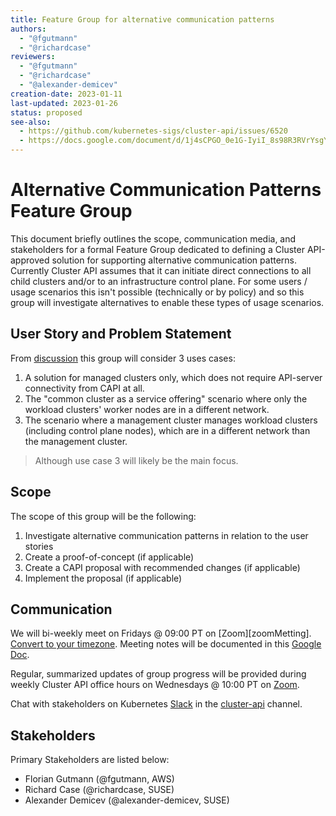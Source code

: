 ```yaml
---
title: Feature Group for alternative communication patterns
authors:
  - "@fgutmann"
  - "@richardcase"
reviewers:
  - "@fgutmann"
  - "@richardcase"
  - "@alexander-demicev"
creation-date: 2023-01-11
last-updated: 2023-01-26
status: proposed
see-also:
  - https://github.com/kubernetes-sigs/cluster-api/issues/6520
  - https://docs.google.com/document/d/1j4sCPGO_0e1G-IyiI_8s98R3RVrYsgY9n0VFcde3ELo/edit#heading=h.lcjlkg7scook
---
```

# Alternative Communication Patterns Feature Group

This document briefly outlines the scope, communication media, and stakeholders for a formal Feature Group dedicated to defining a Cluster API-approved solution for supporting alternative communication patterns. Currently Cluster API assumes that it can initiate direct connections to all child clusters and/or to an infrastructure control plane. For some users / usage scenarios this isn't possible (technically or by policy) and so this group will investigate alternatives to enable these types of usage scenarios.

## User Story and Problem Statement

From [discussion](https://github.com/kubernetes-sigs/cluster-api/issues/6520#issuecomment-1341517675) this group will consider 3 uses cases:

1. A solution for managed clusters only, which does not require API-server connectivity from CAPI at all.
1. The "common cluster as a service offering" scenario where only the workload clusters' worker nodes are in a different network.
1. The scenario where a management cluster manages workload clusters (including control plane nodes), which are in a different network than the management cluster.

> Although use case 3 will likely be the main focus.

## Scope

The scope of this group will be the following:

1. Investigate alternative communication patterns in relation to the user stories
2. Create a proof-of-concept (if applicable)
3. Create a CAPI proposal with recommended changes (if applicable)
4. Implement the proposal (if applicable)

## Communication

We will bi-weekly meet on Fridays @ 09:00 PT on [Zoom][zoomMetting]. [Convert to your timezone](https://dateful.com/convert/pst-pdt-pacific-time?t=01&tz2=Greenwich-Mean-Time-GMT). Meeting notes will be documented in this [Google Doc][meetingnotes].

Regular, summarized updates of group progress will be provided during weekly Cluster API office hours on Wednesdays @ 10:00 PT on [Zoom][zoomMeeting].

Chat with stakeholders on Kubernetes [Slack](http://slack.k8s.io/) in the [cluster-api](https://kubernetes.slack.com/archives/C8TSNPY4T) channel.

## Stakeholders

Primary Stakeholders are listed below:

- Florian Gutmann (@fgutmann, AWS)
- Richard Case (@richardcase, SUSE)
- Alexander Demicev (@alexander-demicev, SUSE)

[zoomMeeting]: https://zoom.us/j/861487554
[meetingnotes]: https://docs.google.com/document/d/1Q1ShR7H_W1EUYOB_5MCtM91kDuGg59bmuVcR4qkwaeA/edit?usp=sharing